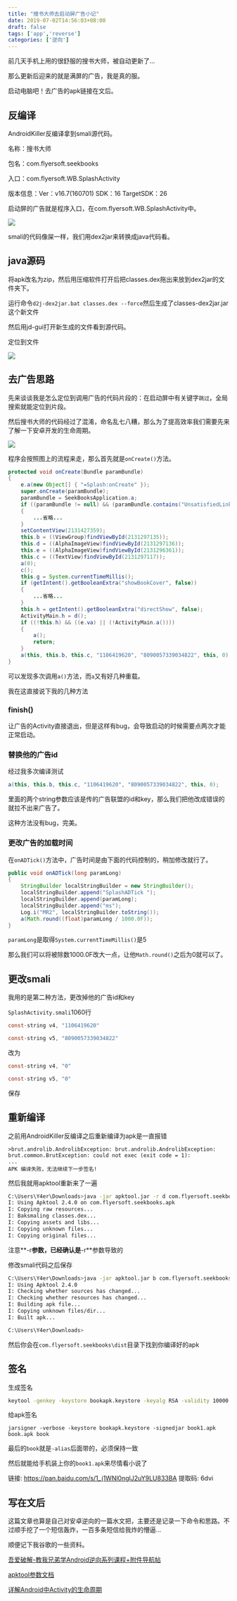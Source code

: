 ```yaml
---
title: "搜书大师去启动屏广告小记"
date: 2019-07-02T14:56:03+08:00
draft: false
tags: ['app','reverse']
categories: ['逆向']
---
```


前几天手机上用的很舒服的搜书大师，被自动更新了...

<!--more-->

那么更新后迎来的就是满屏的广告，我是真的服。

启动电脑吧！去广告的apk链接在文后。

## 反编译

AndroidKiller反编译拿到smali源代码。

名称：搜书大师

包名：com.flyersoft.seekbooks

入口：com.flyersoft.WB.SplashActivity

版本信息：Ver：v16.7(160701) SDK：16 TargetSDK：26

启动屏的广告就是程序入口，在com.flyersoft.WB.SplashActivity中。

![](https://y4er.com/img/uploads/20190702151102.png)

smali的代码像屎一样，我们用dex2jar来转换成java代码看。

## java源码

将apk改名为zip，然后用压缩软件打开后把classes.dex拖出来放到dex2jar的文件夹下。

运行命令`d2j-dex2jar.bat classes.dex --force`然后生成了classes-dex2jar.jar这个新文件

然后用jd-gui打开新生成的文件看到源代码。

定位到文件

![](https://y4er.com/img/uploads/20190702150917.png)

## 去广告思路

先来谈谈我是怎么定位到调用广告的代码片段的：在启动屏中有关键字`跳过`，全局搜索就能定位到片段。

然后搜书大师的代码经过了混淆，命名乱七八糟，那么为了提高效率我们需要先来了解一下安卓开发的生命周期。

![](https://y4er.com/img/uploads/20190702151649.png)

程序会按照图上的流程来走，那么首先就是`onCreate()`方法。

```java
protected void onCreate(Bundle paramBundle)
{
    e.a(new Object[] { "=Splash:onCreate" });
    super.onCreate(paramBundle);
    paramBundle = SeekBooksApplication.a;
    if ((paramBundle != null) && (paramBundle.contains("UnsatisfiedLinkError")))
    {
        ...省略...
    }
    setContentView(2131427359);
    this.b = ((ViewGroup)findViewById(2131297135));
    this.d = ((AlphaImageView)findViewById(2131297136));
    this.e = ((AlphaImageView)findViewById(2131296361));
    this.c = ((TextView)findViewById(2131297117));
    a(0);
    c();
    this.g = System.currentTimeMillis();
    if (getIntent().getBooleanExtra("showBookCover", false))
    {
        ...省略...
    }
    this.h = getIntent().getBooleanExtra("directShow", false);
    ActivityMain.h = d();
    if ((!this.h) && ((e.va) || (!ActivityMain.a())))
    {
        a();
        return;
    }
    a(this, this.b, this.c, "1106419620", "8090057339034822", this, 0);
}
```

可以发现多次调用`a()`方法，而`a`又有好几种重载。

我在这直接说下我的几种方法

### finish()

让广告的Activity直接退出，但是这样有bug，会导致启动的时候需要点两次才能正常启动。

### 替换他的广告id

经过我多次编译测试

```java
a(this, this.b, this.c, "1106419620", "8090057339034822", this, 0);
```

里面的两个string参数应该是传的广告联盟的id和key，那么我们把他改成错误的就拉不出来广告了。

这种方法没有bug，完美。

### 更改广告的加载时间

在`onADTick()`方法中，广告时间是由下面的代码控制的，稍加修改就行了。

```java
public void onADTick(long paramLong)
{
    StringBuilder localStringBuilder = new StringBuilder();
    localStringBuilder.append("SplashADTick ");
    localStringBuilder.append(paramLong);
    localStringBuilder.append("ms");
    Log.i("MR2", localStringBuilder.toString());
    a(Math.round((float)paramLong / 1000.0F));
}
```

`paramLong`是取得`System.currentTimeMillis()`是5

那么我们可以将被除数1000.0F改大一点，让他`Math.round()`之后为0就可以了。

## 更改smali

我用的是第二种方法，更改掉他的广告id和key

`SplashActivity.smali`1060行

```c
const-string v4, "1106419620"

const-string v5, "8090057339034822"
```

改为

```c
const-string v4, "0"

const-string v5, "0"
```

保存

## 重新编译

之前用AndroidKiller反编译之后重新编译为apk是一直报错

```
>brut.androlib.AndrolibException: brut.androlib.AndrolibException: brut.common.BrutException: could not exec (exit code = 1): 
...
APK 编译失败，无法继续下一步签名!
```

然后我就用apktool重新来了一遍

```bash
C:\Users\Y4er\Downloads>java -jar apktool.jar -r d com.flyersoft.seekbooks.apk
I: Using Apktool 2.4.0 on com.flyersoft.seekbooks.apk
I: Copying raw resources...
I: Baksmaling classes.dex...
I: Copying assets and libs...
I: Copying unknown files...
I: Copying original files...
```

注意**-r**参数，已经确认是**-r**参数导致的

修改smali代码之后保存

```bash
C:\Users\Y4er\Downloads>java -jar apktool.jar b com.flyersoft.seekbooks
I: Using Apktool 2.4.0
I: Checking whether sources has changed...
I: Checking whether resources has changed...
I: Building apk file...
I: Copying unknown files/dir...
I: Built apk...

C:\Users\Y4er\Downloads>
```

然后你会在`com.flyersoft.seekbooks\dist`目录下找到你编译好的apk

## 签名

生成签名

```bash
keytool -genkey -keystore bookapk.keystore -keyalg RSA -validity 10000 -alias book
```

给apk签名

```
jarsigner -verbose -keystore bookapk.keystore -signedjar book1.apk book.apk book
```

最后的`book`就是`-alias`后面带的，必须保持一致

然后就能给手机装上你的`book1.apk`来尽情看小说了

链接: https://pan.baidu.com/s/1_j1WNl0nglJ2uY9LU833BA 提取码: 6dvi 

## 写在文后

这篇文章也算是自己对安卓逆向的一篇水文把，主要还是记录一下命令和思路。不过顺手挖了一个短信轰炸，一百多条短信给我炸的懵逼...

顺便记下我谷歌的一些资料。

[吾爱破解-教我兄弟学Android逆向系列课程+附件导航帖](https://www.52pojie.cn/thread-742703-1-1.html)

[apktool参数文档](https://ibotpeaches.github.io/Apktool/documentation/)

[详解Android中Activity的生命周期](https://blog.csdn.net/android_tutor/article/details/5772285)